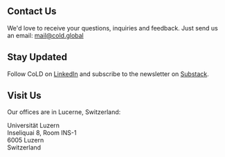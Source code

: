 ## Contact Us

We'd love to receive your questions, inquiries and feedback.
Just send us an email: mail@cold.global

## Stay Updated

Follow CoLD on [LinkedIn](https://www.linkedin.com/company/choice-of-law-dataverse) and subscribe to the newsletter on [Substack](https://choiceoflawdataverse.substack.com/subscribe).

## Visit Us

Our offices are in Lucerne, Switzerland:

Universität Luzern  
Inseliquai 8, Room INS-1  
6005 Luzern  
Switzerland
